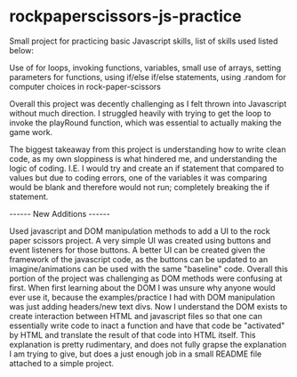 # rockpaperscissors-js-practice

Small project for practicing basic Javascript skills,
list of skills used listed below:

Use of for loops, invoking functions, variables, small use of arrays, setting parameters for functions, using if/else if/else statements, using .random for computer choices in rock-paper-scissors

Overall this project was decently challenging as I felt thrown into Javascript without much direction. I struggled heavily with trying to get the loop to invoke the playRound function, which was essential to actually making the game work.

The biggest takeaway from this project is understanding how to write clean code, as my own sloppiness is what hindered me, and understanding the logic of coding. I.E. I would try and create an if statement that compared to values but due to coding errors, one of the variables it was comparing would be blank and therefore would not run; completely breaking the if statement.

------ New Additions ------

Used javascript and DOM manipulation methods to add a UI
to the rock paper scissors project. A very simple UI was created using buttons and event listeners for those buttons. A better UI can be created given the framework of the javascript code, as the buttons can be updated to an imagine/animations can be used with the same "baseline" code. Overall this portion of the project was challenging as DOM methods were confusing at first. When first learning about the DOM I was unsure why anyone would ever use it, because the examples/practice I had with DOM manipulation was just adding headers/new text divs. Now I understand the DOM exists to create interaction between HTML and javascript files so that one can essentially write code to inact a function and have that code be "activated" by HTML and translate the result of that code into HTML itself. This explanation is pretty rudimentary, and does not fully grapse the explanation I am trying to give, but does a just enough job in a small README file attached to a simple project.